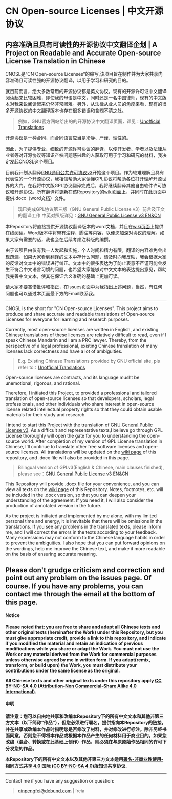 # CN Open-source Licenses | 中文开源协议
内容准确且具有可读性的开源协议中文翻译企划 | A Project on Readable and Accurate Open-source License Translation in Chinese
------------

CNOSL是“CN Open-source Licenses”的缩写,该项目旨在制作并为大家共享内容准确且可读性强的开源协议翻译，以用于学习和研究的目的。

就目前而言，绝大多数常用的开源协议都是英文协议。现有的开源许可证中文翻译阅读起来比较困难，即使我的母语是中文，同时还是一名中国律师，现有的中文版本对我来说阅读起来仍然非常困难。另外，从法律从业人员的角度来看，现有的很多开源协议的中文翻译版本也存在很多错误和含糊不清之处。

> 例如，GNU官方网站给出的的开源协议中文翻译页面，详见：[Unofficial Translations](https://www.gnu.org/licenses/translations.html)

开源协议是一种合同，而合同语言应当是冷静、严谨、理性的。

因此，为了提供专业、细致的开源许可协议的翻译，以便开发者、学者以及法律从业者等对开源协议等知识产权问题感兴趣的人获取可用于学习和研究的材料，我决定发起CNOSL这个项目。


目前我计划从翻译[GNU通用公共许可协议v3](https://www.GNU.org/licenses/gpl-3.0.html)开始这个项目。作为较难理解且具有代表性的一个开源协议，我相信帮助大家读懂GPL协议将帮助各位打开理解开源世界的大门。在我将中文版GPL协议翻译完成后，我将继续翻译其他自由软件许可协议和开源协议。所有翻译将更新在该Repository的[wiki页面](https://github.com/ireia/CNOSL/wiki)上，并同时在此页面中提供.docx（word文档）文件。
    
    
> 现已完成GPL协议第三版（GNU General Public License v3）前言及正文的翻译工作
> 中英对照版详见：[GNU General Public License v3 EN&CN](https://github.com/ireia/CNOSL/wiki/GNU-General-Public-License-v3_EN&CN)

  
本Repository将直接提供开源协议翻译版本的word文档，并且在[wiki页面](https://github.com/ireia/CNOSL/wiki)上提供在线阅读。Word版本中将带有注释、脚注等内容，以便您加深对协议的理解。如果大家有需要的话，我也会在后续考虑注释版的编撰。

由于该项目由仅有我一人发起和实施，个人时间和精力有限，翻译的内容难免会出现疏漏。如果大家看到翻译的文本中存什么问题，请及时向我反映，我会根据大家的反馈对文本中的错误进行纠正。文本中的很多表达为了防止表意不严谨可能会发生不符合中文语言习惯的问题，也希望大家能够对中文文本的表达提出意见，帮助我完善中文文本，使其在保证含义准确的基础上更加可读。

请大家不要吝惜批评和指正，在Issues页面中为我指出上述问题，当然，有任何问题也可以通过本页面最下方的Email联系我。

------------

CNOSL is the short for "CN Open-source Licenses". This project aims to produce and share accurate and readable translations of Open-source Licenses for everyone for learning and research purposes.

Currently, most open-source licenses are written in English, and existing Chinese translations of these licenses are relatively difficult to read, even if I speak Chinese Mandarin and I am a PRC lawyer. Thereby, from the perspective of a legal professional, existing Chinese translation of many licenses lack correctness and have a lot of ambiguities.  

> E.g. Existing Chinese Translations provided by GNU official site, pls refer to：[Unofficial Translations](https://www.gnu.org/licenses/translations.html)

Open-source licenses are contracts, and its language musht be unemotional, rigorous, and rational.

Therefore, I initiated this Project, to provided a professional and tailored translation of open-source licenses so that developers, scholars, legal professionals, and other individuals who share interest in open-source license related intellectual property rights so that they could obtain usable materials for their study and research. 
  
I intend to start this Project with the translation of [GNU General Public License v3](https://www.gnu.org/licenses/gpl-3.0.html). As a difficult and representative texts,I believe go through GPL License thoroughly will open the gate for you to understanding the open-source world. After completion of my version of GPL License translation in Chinese, I'll continue to translate other free software licenses and open-source licenses. All translations will be updated on the [wiki page](https://github.com/ireia/CNOSL/wiki) of this repository, and .docx file will also be provided in this page.
    
> Bilingual version of GPLv3(English & Chinese, main clauses finished), please see：[GNU General Public License v3 EN&CN](https://github.com/ireia/CNOSL/wiki/GNU-General-Public-License-v3_EN&CN)

This Repository will provide .docx file for your convenience, and you can view all texts on the [wiki page](https://github.com/ireia/CNOSL/wiki) of this Repository. Notes, footnotes, etc. will be included in the .docx version, so that you can deepen your understanding of the agreement. If you need it, I will also consider the production of annotated version in the future.

As the project is initiated and implemented by me alone, with my limited personal time and energy, it is inevitable that there will be omissions in the translations. If you see any problems in the translated texts, please inform me, and I will correct the errors in the texts according to your feedback. Many expressions may not conform to the Chinese language habits in order to prevent the ambiguities. I also hope that you can put forward opinions on the wordings, help me improve the Chinese text, and make it more readable on the basis of ensuring accurate meaning.


Please don't grudge criticism and correction and point out any problem on the issues page. Of course. If you have any problems, you can contact me through the email at the bottom of this page.
------------

#### Notice

**Please noted that: you are free to share and adapt all Chinese texts and other original texts (hereinafter the Work) under this Repository, but you must give appropriate credit, provide a link to this repository, and indicate if you modified the material and retain an indication of previous modifications while you share or adapt the Work. You must not use the Work or any material derived from the Work for commercial purposes unless otherwise agreed by me in written form.  If you adapt(remix, transform, or build upon) the Work, you must distribute your contributions under the same license as the original.**

**All Chinese texts and other original texts under this repository apply [CC BY-NC-SA 4.0 (Attribution-Non Commercial-Share Alike 4.0 International)](https://creativecommons.org/licenses/by-nc-sa/4.0/).**

#### 申明

**请注意：您可以自由地共享和改编本Repository下的所有中文文本和其他非第三方文本（以下简称“作品”），但您必须进行署名，提供指向本Repository的链接，并在共享或改编本作品时指明您是否修改了材料，并对修改进行标注。除非另经书面同意，否则您不得将本作品或根据本作品产生的任何材料用于商业目的。如果您改编（混合、转换或在此基础上创作）作品，则必须在与原原始作品相同的许可下分发您的作品。**

**本Repository下的所有中文文本以及其他非第三方文本适用[署名-非商业性使用-相同方式共享 4.0 国际 (CC BY-NC-SA 4.0)版知识共享协议](https://creativecommons.org/licenses/by-nc-sa/4.0/).**

------------

Contact me if you have any suggestion or question:

> qinpengfei@debund.com | Ireia
